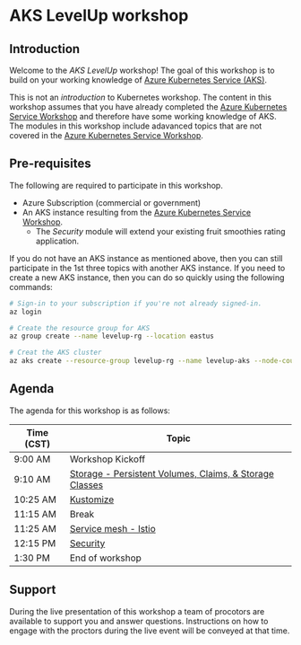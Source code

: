 # AKS LevelUp workshop

## Introduction

Welcome to the _AKS LevelUp_ workshop!  The goal of this workshop is to build on your working knowledge of [Azure Kubernetes Service (AKS)](https://docs.microsoft.com/en-us/azure/aks/intro-kubernetes).

This is not an _introduction_ to Kubernetes workshop.  The content in this workshop assumes that you have already completed the [Azure Kubernetes Service Workshop](https://docs.microsoft.com/en-us/learn/modules/aks-workshop/) and therefore have some working knowledge of AKS.  The modules in this workshop include adavanced topics that are not covered in the [Azure Kubernetes Service Workshop](https://docs.microsoft.com/en-us/learn/modules/aks-workshop/).

## Pre-requisites

The following are required to participate in this workshop.

- Azure Subscription (commercial or government)
- An AKS instance resulting from the [Azure Kubernetes Service Workshop](https://docs.microsoft.com/en-us/learn/modules/aks-workshop/).
  - The _Security_ module will extend your existing fruit smoothies rating application.

If you do not have an AKS instance as mentioned above, then you can still participate in the 1st three topics with another AKS instance. If you need to create a new AKS instance, then you can do so quickly using the following commands:

```bash
# Sign-in to your subscription if you're not already signed-in.
az login

# Create the resource group for AKS
az group create --name levelup-rg --location eastus

# Creat the AKS cluster
az aks create --resource-group levelup-rg --name levelup-aks --node-count 2 --generate-ssh_keys
```


## Agenda

The agenda for this workshop is as follows:

| Time (CST) | Topic |
| --- | --- |
| 9:00 AM | Workshop Kickoff |
| 9:10 AM | [Storage - Persistent Volumes, Claims, & Storage Classes](./storage/README.md) |
| 10:25 AM | [Kustomize](./kustomize/readme.md) |
| 11:15 AM | Break |
| 11:25 AM | [Service mesh - Istio ](./ServceMesh/readme.md) |
| 12:15 PM | [Security](./security/readme.md) |
| 1:30 PM | End of workshop |


## Support

During the live presentation of this workshop a team of procotors are available to support you and answer questions.  Instructions on how to engage with the proctors during the live event will be conveyed at that time.